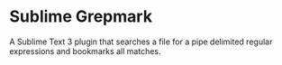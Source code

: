 # Sublime Grepmark
A Sublime Text 3 plugin that searches a file for a pipe delimited regular expressions and bookmarks all matches.
